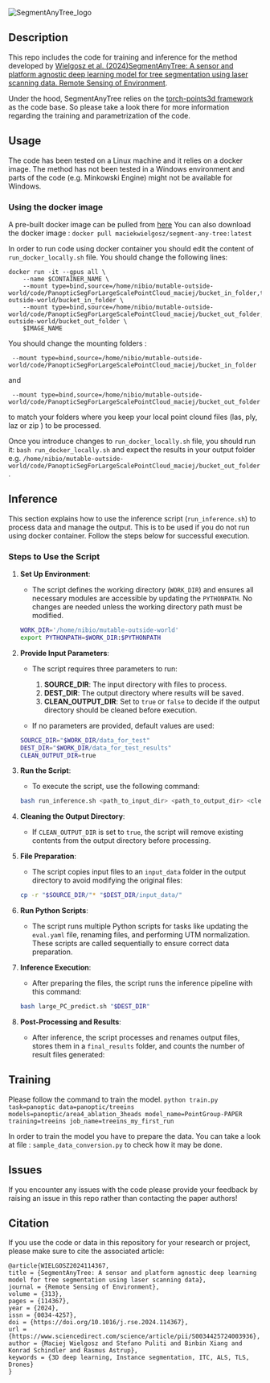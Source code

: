  
![SegmentAnyTree_logo](https://github.com/user-attachments/assets/8849a4b2-3bb3-4c6d-b1f1-13f91efc0936)

## Description
This repo includes the code for training and inference for the method developed by [Wielgosz et al. (2024)SegmentAnyTree: A sensor and platform agnostic deep learning model for tree segmentation using laser scanning data. Remote Sensing of Environment](https://www.sciencedirect.com/science/article/pii/S0034425724003936). 

Under the hood, SegmentAnyTree relies on the [torch-points3d framework](https://github.com/torch-points3d/torch-points3d) as the code base. So please take a look there for more information regarding the training and parametrization of the code.

## Usage
The code has been tested on a Linux machine and it relies on a docker image. The method has not been tested in a Windows environment and parts of the code (e.g. Minkowski Engine) might not be available for Windows.

### Using the docker image

A pre-built docker image can be pulled from [here](https://hub.docker.com/repository/docker/donaldmaen/segment-any-tree/general)
You can also download the docker image : `docker pull maciekwielgosz/segment-any-tree:latest`

In order to run code using docker container you should edit the content of `run_docker_locally.sh` file.  You should change the following lines:
```
docker run -it --gpus all \
    --name $CONTAINER_NAME \
    --mount type=bind,source=/home/nibio/mutable-outside-world/code/PanopticSegForLargeScalePointCloud_maciej/bucket_in_folder,target=/home/nibio/mutable-outside-world/bucket_in_folder \
    --mount type=bind,source=/home/nibio/mutable-outside-world/code/PanopticSegForLargeScalePointCloud_maciej/bucket_out_folder,target=/home/nibio/mutable-outside-world/bucket_out_folder \
    $IMAGE_NAME
```

You should change the mounting folders : 
```
 --mount type=bind,source=/home/nibio/mutable-outside-world/code/PanopticSegForLargeScalePointCloud_maciej/bucket_in_folder
```
and 
```
 --mount type=bind,source=/home/nibio/mutable-outside-world/code/PanopticSegForLargeScalePointCloud_maciej/bucket_out_folder
```
to match your folders where you keep your local point clound files (las, ply, laz or zip ) to be processed. 

Once you introduce changes to `run_docker_locally.sh` file, you should run it: `bash run_docker_locally.sh` and expect the results in your output folder e.g. `/home/nibio/mutable-outside-world/code/PanopticSegForLargeScalePointCloud_maciej/bucket_out_folder`.


## Inference
This section explains how to use the inference script (`run_inference.sh`) to process data and manage the output. This is to be used if you do not run using docker container.
Follow the steps below for successful execution. 

### Steps to Use the Script

1. **Set Up Environment**:
   - The script defines the working directory (`WORK_DIR`) and ensures all necessary modules are accessible by updating the `PYTHONPATH`. No changes are needed unless the working directory path must be modified.
   ```bash
   WORK_DIR='/home/nibio/mutable-outside-world'
   export PYTHONPATH=$WORK_DIR:$PYTHONPATH
   ```

2. **Provide Input Parameters**:
   - The script requires three parameters to run:
     1. **SOURCE_DIR**: The input directory with files to process.
     2. **DEST_DIR**: The output directory where results will be saved.
     3. **CLEAN_OUTPUT_DIR**: Set to `true` or `false` to decide if the output directory should be cleaned before execution.

   - If no parameters are provided, default values are used:
   ```bash
   SOURCE_DIR="$WORK_DIR/data_for_test"
   DEST_DIR="$WORK_DIR/data_for_test_results"
   CLEAN_OUTPUT_DIR=true
   ```

3. **Run the Script**:
   - To execute the script, use the following command:
   ```bash
   bash run_inference.sh <path_to_input_dir> <path_to_output_dir> <clean_output_dir>
   ```

4. **Cleaning the Output Directory**:
   - If `CLEAN_OUTPUT_DIR` is set to `true`, the script will remove existing contents from the output directory before processing.

5. **File Preparation**:
   - The script copies input files to an `input_data` folder in the output directory to avoid modifying the original files:
   ```bash
   cp -r "$SOURCE_DIR/"* "$DEST_DIR/input_data/"
   ```

6. **Run Python Scripts**:
   - The script runs multiple Python scripts for tasks like updating the `eval.yaml` file, renaming files, and performing UTM normalization. These scripts are called sequentially to ensure correct data preparation.

7. **Inference Execution**:
   - After preparing the files, the script runs the inference pipeline with this command:
   ```bash
   bash large_PC_predict.sh "$DEST_DIR"
   ```

8. **Post-Processing and Results**:
   - After inference, the script processes and renames output files, stores them in a `final_results` folder, and counts the number of result files generated:
 


## Training
Please follow the command to train the model.
`python train.py task=panoptic data=panoptic/treeins models=panoptic/area4_ablation_3heads model_name=PointGroup-PAPER training=treeins job_name=treeins_my_first_run`

In order to train the model you have to prepare the data. You can take a look at file : `sample_data_conversion.py` to check how it may be done. 

## Issues
If you encounter any issues with the code please provide your feedback by raising an issue in this repo rather than contacting the paper authors!

## Citation
If you use the code or data in this repository for your research or project, please make sure to cite the associated article:

```
@article{WIELGOSZ2024114367,
title = {SegmentAnyTree: A sensor and platform agnostic deep learning model for tree segmentation using laser scanning data},
journal = {Remote Sensing of Environment},
volume = {313},
pages = {114367},
year = {2024},
issn = {0034-4257},
doi = {https://doi.org/10.1016/j.rse.2024.114367},
url = {https://www.sciencedirect.com/science/article/pii/S0034425724003936},
author = {Maciej Wielgosz and Stefano Puliti and Binbin Xiang and Konrad Schindler and Rasmus Astrup},
keywords = {3D deep learning, Instance segmentation, ITC, ALS, TLS, Drones}
}
```
